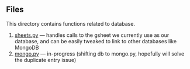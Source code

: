 ## Files

This directory contains functions related to database.

1. [sheets.py](./sheets.py) — handles calls to the gsheet we currently use as our database, and can be easily tweaked to link to other databases like MongoDB
2. [mongo.py](./mongo.py) — in-progress (shifting db to mongo.py, hopefully will solve the duplicate entry issue)
